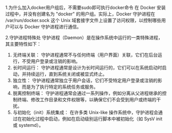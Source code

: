 1.为什么加入docker用户组后，不需要sudo即可执行docker命令
在 Docker 安装过程中，并没有创建名为 "docker" 的用户组。实际上，Docker 守护进程在 /var/run/docker.sock 这个 Unix 域套接字文件上设置了访问权限，以控制哪些用户可以与 Docker 守护进程进行通信。

2.守护进程特殊处
守护进程（Daemon）是在操作系统中运行的一类特殊进程，其主要特性如下：

1. 无终端关联： 守护进程通常不与任何终端（用户界面）关联，它们在后台运行，不受用户登录或注销的影响。
2. 长时间运行： 守护进程通常是设计为长时间运行的，它们可以在系统启动时启动，并持续运行，直到系统关闭或被显式终止。
3. 独立性： 守护进程通常独立于用户会话，它们不受特定用户登录或注销的影响，而是为了执行特定的系统任务或服务。
4. 脱离控制终端： 守护进程通常会通过一系列操作，例如分离从父进程继承的控制终端、修改工作目录和文件权限等，以确保它们不会受到用户或终端的干扰。
5. 与初始化（init）系统集成： 在许多类 Unix-like 操作系统中，守护进程会通过在初始化过程中启动，例如在启动级别运行脚本中被初始化（如 SysV init 或 systemd）。
